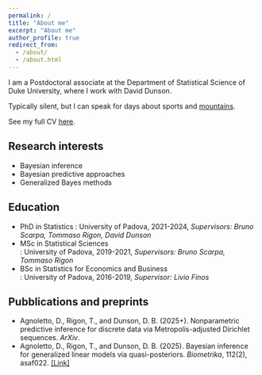 ```yaml
---
permalink: /
title: "About me"
excerpt: "About me"
author_profile: true
redirect_from: 
  - /about/
  - /about.html
---
```


I am a Postdoctoral associate at the Department of Statistical Science of Duke University, where I work with David Dunson.

Typically silent, but I can speak for days about sports and [mountains](https://maphub.net/davide_agnoletto/escursioni).

See my full CV [here](/files/CURRICULUM.pdf).


Research interests
--
* Bayesian inference
* Bayesian predictive approaches
* Generalized Bayes methods


Education
--
* PhD in Statistics
  :   University of Padova, 2021-2024, *Supervisors: Bruno Scarpa, Tommaso Rigon, David Dunson*<br />
* MSc in Statistical Sciences<br />
  :   University of Padova, 2019-2021, *Supervisors: Bruno Scarpa, Tommaso Rigon*<br />
* BSc in Statistics for Economics and Business<br />
  :   University of Padova, 2016-2019, *Supervisor: Livio Finos*<br />


Pubblications and preprints
--
* Agnoletto, D., Rigon, T., and Dunson, D. B. (2025+). Nonparametric predictive inference for discrete data via Metropolis-adjusted Dirichlet sequences. *ArXiv*.<br />
* Agnoletto, D., Rigon, T., and Dunson, D. B. (2025). Bayesian inference for generalized linear models via quasi-posteriors. *Biometrika*, 112(2), asaf022. [\[Link\]](https://academic.oup.com/biomet/article-abstract/112/2/asaf022/8098046)<br />


